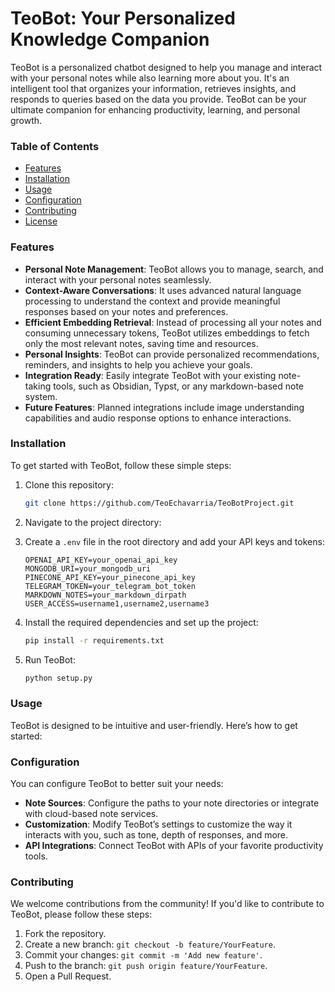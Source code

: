 # TeoBot: Your Personalized Knowledge Companion

TeoBot is a personalized chatbot designed to help you manage and interact with your personal notes while also learning more about you. It's an intelligent tool that organizes your information, retrieves insights, and responds to queries based on the data you provide. TeoBot can be your ultimate companion for enhancing productivity, learning, and personal growth.

### Table of Contents

- [Features](#features)
- [Installation](#installation)
- [Usage](#usage)
- [Configuration](#configuration)
- [Contributing](#contributing)
- [License](#license)

### Features

- **Personal Note Management**: TeoBot allows you to manage, search, and interact with your personal notes seamlessly.
- **Context-Aware Conversations**: It uses advanced natural language processing to understand the context and provide meaningful responses based on your notes and preferences.
- **Efficient Embedding Retrieval**: Instead of processing all your notes and consuming unnecessary tokens, TeoBot utilizes embeddings to fetch only the most relevant notes, saving time and resources.
- **Personal Insights**: TeoBot can provide personalized recommendations, reminders, and insights to help you achieve your goals.
- **Integration Ready**: Easily integrate TeoBot with your existing note-taking tools, such as Obsidian, Typst, or any markdown-based note system.
- **Future Features**: Planned integrations include image understanding capabilities and audio response options to enhance interactions.

### Installation

To get started with TeoBot, follow these simple steps:

1. Clone this repository:

    ```bash
    git clone https://github.com/TeoEchavarria/TeoBotProject.git
    ```

2. Navigate to the project directory:

3. Create a `.env` file in the root directory and add your API keys and tokens:

    ```env
    OPENAI_API_KEY=your_openai_api_key
    MONGODB_URI=your_mongodb_uri
    PINECONE_API_KEY=your_pinecone_api_key
    TELEGRAM_TOKEN=your_telegram_bot_token
    MARKDOWN_NOTES=your_markdown_dirpath
    USER_ACCESS=username1,username2,username3
    ```

4. Install the required dependencies and set up the project:

    ```bash
    pip install -r requirements.txt
    ```

5. Run TeoBot:

    ```bash
    python setup.py
    ```

### Usage

TeoBot is designed to be intuitive and user-friendly. Here’s how to get started:


### Configuration

You can configure TeoBot to better suit your needs:

- **Note Sources**: Configure the paths to your note directories or integrate with cloud-based note services.
- **Customization**: Modify TeoBot’s settings to customize the way it interacts with you, such as tone, depth of responses, and more.
- **API Integrations**: Connect TeoBot with APIs of your favorite productivity tools.

### Contributing

We welcome contributions from the community! If you'd like to contribute to TeoBot, please follow these steps:

1. Fork the repository.
2. Create a new branch: `git checkout -b feature/YourFeature`.
3. Commit your changes: `git commit -m 'Add new feature'`.
4. Push to the branch: `git push origin feature/YourFeature`.
5. Open a Pull Request.